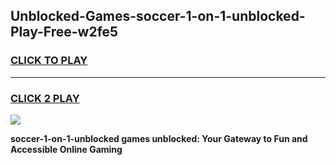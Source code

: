 
## Unblocked-Games-soccer-1-on-1-unblocked-Play-Free-w2fe5
<h3>
<a href="https://premium76.site?title=soccer-1-on-1-unblocked&ref=10A">CLICK TO PLAY</a></h3>
<hr>

<h3>
<a href="https://premium76.site?title=soccer-1-on-1-unblocked&ref=10A">CLICK 2 PLAY</a>
  
</h3>

<a href="https://premium76.site?title=soccer-1-on-1-unblocked&ref=10A"><img src="https://clearcache.store/games.png"></a>


**soccer-1-on-1-unblocked games unblocked: Your Gateway to Fun and Accessible Online Gaming**
